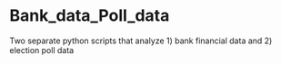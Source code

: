 # Bank_data_Poll_data
Two separate python scripts that analyze 1) bank financial data and 2) election poll data
